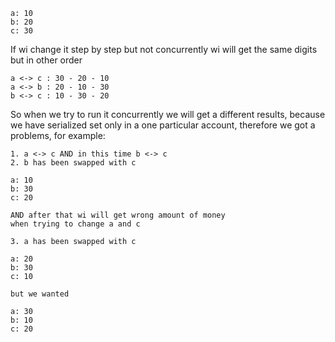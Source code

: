 ```
a: 10
b: 20
c: 30
```

If wi change it step by step but not concurrently wi will get the same digits but in other order

```
a <-> c : 30 - 20 - 10
a <-> b : 20 - 10 - 30
b <-> c : 10 - 30 - 20
```

So when we try to run it concurrently we will get a different results,
because we have serialized set only in a one particular account,
therefore we got a problems, for example:

```
1. a <-> c AND in this time b <-> c
2. b has been swapped with c

a: 10
b: 30
c: 20

AND after that wi will get wrong amount of money
when trying to change a and c

3. a has been swapped with c

a: 20
b: 30
c: 10

but we wanted

a: 30
b: 10
c: 20
```

